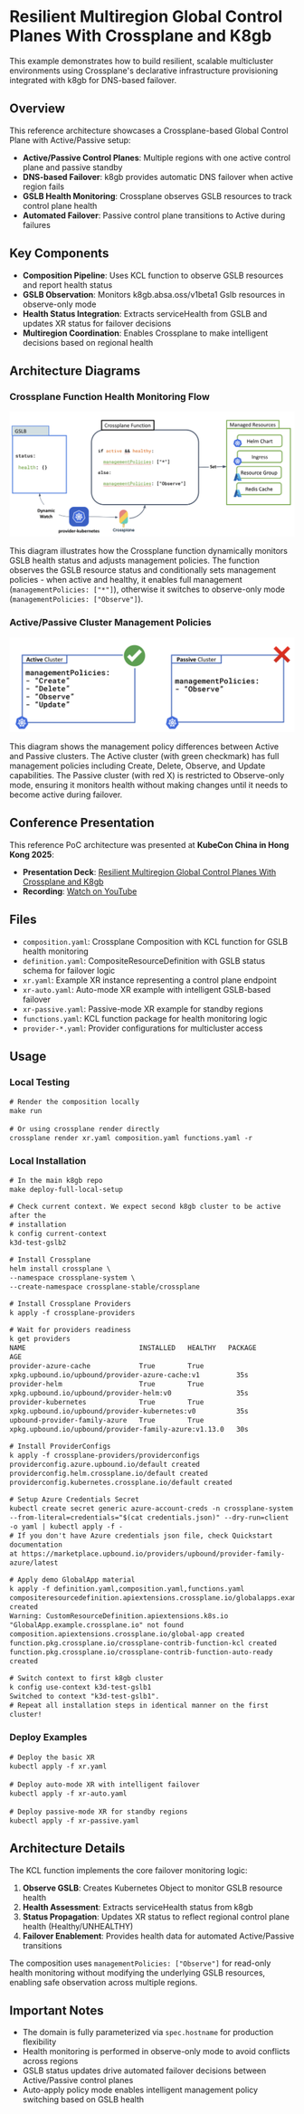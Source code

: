 # Resilient Multiregion Global Control Planes With Crossplane and K8gb

This example demonstrates how to build resilient, scalable multicluster environments using Crossplane's declarative infrastructure provisioning integrated with k8gb for DNS-based failover.

## Overview

This reference architecture showcases a Crossplane-based Global Control Plane with Active/Passive setup:

- **Active/Passive Control Planes**: Multiple regions with one active control plane and passive standby
- **DNS-based Failover**: k8gb provides automatic DNS failover when active region fails
- **GSLB Health Monitoring**: Crossplane observes GSLB resources to track control plane health
- **Automated Failover**: Passive control plane transitions to Active during failures

## Key Components

- **Composition Pipeline**: Uses KCL function to observe GSLB resources and report health status
- **GSLB Observation**: Monitors k8gb.absa.oss/v1beta1 Gslb resources in observe-only mode
- **Health Status Integration**: Extracts serviceHealth from GSLB and updates XR status for failover decisions
- **Multiregion Coordination**: Enables Crossplane to make intelligent decisions based on regional health

## Architecture Diagrams

### Crossplane Function Health Monitoring Flow

![Crossplane Function Health Monitoring](./assets/crossplane-function-health-monitoring.png)

This diagram illustrates how the Crossplane function dynamically monitors GSLB health status and adjusts management policies. The function observes the GSLB resource status and conditionally sets management policies - when active and healthy, it enables full management (`managementPolicies: ["*"]`), otherwise it switches to observe-only mode (`managementPolicies: ["Observe"]`).

### Active/Passive Cluster Management Policies  

![Active Passive Cluster Policies](./assets/active-passive-cluster-policies.png)

This diagram shows the management policy differences between Active and Passive clusters. The Active cluster (with green checkmark) has full management policies including Create, Delete, Observe, and Update capabilities. The Passive cluster (with red X) is restricted to Observe-only mode, ensuring it monitors health without making changes until it needs to become active during failover.

## Conference Presentation

This reference PoC architecture was presented at **KubeCon China in Hong Kong 2025**:

- **Presentation Deck**: [Resilient Multiregion Global Control Planes With Crossplane and K8gb](https://docs.google.com/presentation/d/1lCO5k4tTWFTbRdPcx9WzjCS_4aapt116/edit?usp=sharing&ouid=103406682887003571641&rtpof=true&sd=true)
- **Recording**: [Watch on YouTube](https://www.youtube.com/watch?v=L9mRWljLnzw)

## Files

- `composition.yaml`: Crossplane Composition with KCL function for GSLB health monitoring
- `definition.yaml`: CompositeResourceDefinition with GSLB status schema for failover logic
- `xr.yaml`: Example XR instance representing a control plane endpoint
- `xr-auto.yaml`: Auto-mode XR example with intelligent GSLB-based failover
- `xr-passive.yaml`: Passive-mode XR example for standby regions
- `functions.yaml`: KCL function package for health monitoring logic
- `provider-*.yaml`: Provider configurations for multicluster access

## Usage

### Local Testing

```shell
# Render the composition locally
make run

# Or using crossplane render directly
crossplane render xr.yaml composition.yaml functions.yaml -r
```

### Local Installation

```
# In the main k8gb repo
make deploy-full-local-setup
```

```
# Check current context. We expect second k8gb cluster to be active after the
# installation
k config current-context
k3d-test-gslb2
```

```
# Install Crossplane
helm install crossplane \
--namespace crossplane-system \
--create-namespace crossplane-stable/crossplane
```

```
# Install Crossplane Providers
k apply -f crossplane-providers
```

```
# Wait for providers readiness
k get providers
NAME                            INSTALLED   HEALTHY   PACKAGE                                                 AGE
provider-azure-cache            True        True      xpkg.upbound.io/upbound/provider-azure-cache:v1         35s
provider-helm                   True        True      xpkg.upbound.io/upbound/provider-helm:v0                35s
provider-kubernetes             True        True      xpkg.upbound.io/upbound/provider-kubernetes:v0          35s
upbound-provider-family-azure   True        True      xpkg.upbound.io/upbound/provider-family-azure:v1.13.0   30s
```

```
# Install ProviderConfigs
k apply -f crossplane-providers/providerconfigs
providerconfig.azure.upbound.io/default created
providerconfig.helm.crossplane.io/default created
providerconfig.kubernetes.crossplane.io/default created
```

```
# Setup Azure Credentials Secret
kubectl create secret generic azure-account-creds -n crossplane-system --from-literal=credentials="$(cat credentials.json)" --dry-run=client -o yaml | kubectl apply -f -
# If you don't have Azure credentials json file, check Quickstart documentation
at https://marketplace.upbound.io/providers/upbound/provider-family-azure/latest
```

```
# Apply demo GlobalApp material
k apply -f definition.yaml,composition.yaml,functions.yaml
compositeresourcedefinition.apiextensions.crossplane.io/globalapps.example.crossplane.io created
Warning: CustomResourceDefinition.apiextensions.k8s.io "GlobalApp.example.crossplane.io" not found
composition.apiextensions.crossplane.io/global-app created
function.pkg.crossplane.io/crossplane-contrib-function-kcl created
function.pkg.crossplane.io/crossplane-contrib-function-auto-ready created
```

```
# Switch context to first k8gb cluster
k config use-context k3d-test-gslb1
Switched to context "k3d-test-gslb1".
# Repeat all installation steps in identical manner on the first cluster!
```

### Deploy Examples

```shell
# Deploy the basic XR
kubectl apply -f xr.yaml

# Deploy auto-mode XR with intelligent failover
kubectl apply -f xr-auto.yaml

# Deploy passive-mode XR for standby regions
kubectl apply -f xr-passive.yaml
```

## Architecture Details

The KCL function implements the core failover monitoring logic:

1. **Observe GSLB**: Creates Kubernetes Object to monitor GSLB resource health
2. **Health Assessment**: Extracts serviceHealth status from k8gb
3. **Status Propagation**: Updates XR status to reflect regional control plane health (Healthy/UNHEALTHY)
4. **Failover Enablement**: Provides health data for automated Active/Passive transitions

The composition uses `managementPolicies: ["Observe"]` for read-only health monitoring without modifying the underlying GSLB resources, enabling safe observation across multiple regions.

## Important Notes

- The domain is fully parameterized via `spec.hostname` for production flexibility
- Health monitoring is performed in observe-only mode to avoid conflicts across regions
- GSLB status updates drive automated failover decisions between Active/Passive control planes
- Auto-apply policy mode enables intelligent management policy switching based on GSLB health
